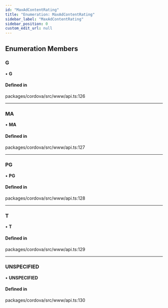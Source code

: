 ```yaml
---
id: "MaxAdContentRating"
title: "Enumeration: MaxAdContentRating"
sidebar_label: "MaxAdContentRating"
sidebar_position: 0
custom_edit_url: null
---
```


## Enumeration Members

### G

• **G**

#### Defined in

packages/cordova/src/www/api.ts:126

___

### MA

• **MA**

#### Defined in

packages/cordova/src/www/api.ts:127

___

### PG

• **PG**

#### Defined in

packages/cordova/src/www/api.ts:128

___

### T

• **T**

#### Defined in

packages/cordova/src/www/api.ts:129

___

### UNSPECIFIED

• **UNSPECIFIED**

#### Defined in

packages/cordova/src/www/api.ts:130
